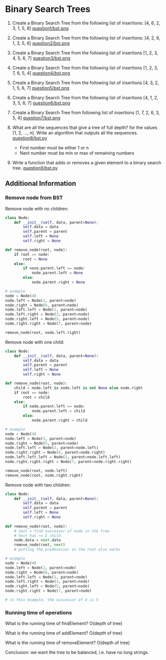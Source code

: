 # Binary Search Trees

1. Create a Binary Search Tree from the following list of insertions: [4, 6, 2, 3, 1, 5, 8] [question1/bst.png](question1/bst.PNG)

2. Create a Binary Search Tree from the following list of insertions: [4, 2, 6, 1, 3, 5, 6] [question2/bst.png](question2/bst.PNG)

3. Create a Binary Search Tree from the following list of insertions [1, 2, 3, 4, 5, 6, 7] [question3/bst.png](question3/bst.PNG)

4. Create a Binary Search Tree from the following list of insertions [1, 2, 3, 7, 6, 5, 4] [question4/bst.png](question4/bst.PNG)

5. Create a Binary Search Tree from the following list of insertions [4, 3, 2, 1, 5, 6, 7] [question5/bst.png](question5/bst.PNG)

6. Create a Binary Search Tree from the following list of insertions [4, 1, 2, 3, 5, 6, 7] [question6/bst.png](question6/bst.PNG)

7. Create a Binary Search Tree from following list of insertions [1, 7, 2, 6, 3, 5, 4] [question7/bst.png](question7/bst.PNG)

8. What are all the sequences that give a tree of full depth? for the values [1, 2, ..., n]. Write an algorithm that outputs all the sequences. [question8/bst.py](question8/bst.py)

    * First number must be either 1 or n
    * Next number must be min or max of remaining numbers

9. Write a function that adds or removes a given element to a binary search tree. [question9/bst.py](question9/bst.py)

## Additional Information

### Remove node from BST

Remove node with no children:

```python
class Node:
    def __init__(self, data, parent=None);
        self.data = data
        self.parent = parent
        self.left = None
        self.right = None

def remove_node(root, node):
    if root == node:
        root = None
    else:
        if none.parent.left == node:
            node.parent.left = None
        else:
            node.parent.right = None

# example
node = Node(4)
node.left = Node(2, parent=node)
node.right = Node(6, parent=node)
node.left.left = Node(1, parent=node)
node.left.right = Node(3, parent=node)
node.right.left = Node(5, parent=node)
node.right.right = Node(7, parent=node)

remove_node(root, node.left.right)
```

Remove node with one child:

```python
class Node:
    def __init__(self, data, parent=None):
        self.data = data
        self.parent = parent
        self.left = None
        self.right = None

def remove_node(root, node):
    child = node.left is node.left is not None else node.right
    if root == node:
        root = child
    else:
        if node.parent.left == node:
            node.parent.left = child
        else:
            node.parent.right = child

# example
node = Node(4)
node.left = Node(3, parent=node)
node.right = Node(5, parent=node)
node.left.left = Node(2, parent=node.left)
node.right.right = Node(6, parent=node.right)
node.left.left.left = Node(1, parent=node.left.left)
node.right.right.right = Node(7, parent=node.right.right)

remove_node(root, node.left)
remove_node(root, node.right.right)
```

Remove node with two children:

```python
class Node:
    def __init__(self, data, parent=None):
        self.data = data
        self.parent = parent
        self.left = None
        self.right = None
    
def remove_node(root, node):
    # next = find successor of node in the tree
    # hext has <= 1 child
    node.data = next.data
    remove_node(root, next)
    # putting the predecessor in the root also works

# example
node = Node(4)
node.left = Node(2, parent=node)
node.right = Node(6, parent=node)
node.left.left = Node(1, parent=node)
node.left.right = Node(3, parent=node)
node.right.left = Node(5, parent=node)
node.right.right = Node(7, parent=node)

# in this example, the successor of 4 is 5
```

### Running time of operations

What is the running time of findElement? O(depth of tree)

What is the running time of addElement? O(depth of tree)

What is the running time of removeElement? O(depth of tree)

Conclusion: we want the tree to be balanced, i.e. have no long strings.